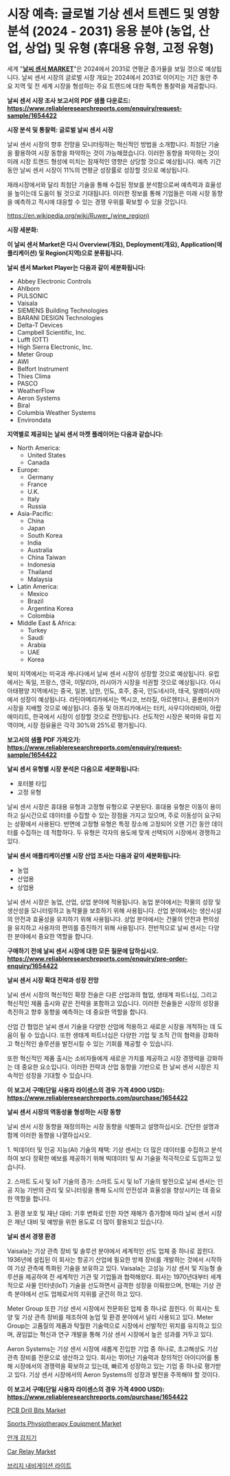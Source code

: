 <p><h1>시장 예측: 글로벌 기상 센서 트렌드 및 영향 분석 (2024 - 2031) 응용 분야 (농업, 산업, 상업) 및 유형 (휴대용 유형, 고정 유형)</h1></p><p>세계 "<strong><a href="https://www.reliableresearchreports.com/weather-sensors-r1654422">날씨 센서 MARKET</a></strong>"은 2024에서 2031로 연평균 증가율을 보일 것으로 예상됩니다. 날씨 센서 시장의 글로벌 시장 개요는 2024에서 2031로 이어지는 기간 동안 주요 지역 및 전 세계 시장을 형성하는 주요 트렌드에 대한 독특한 통찰력을 제공합니다.</p>
<p><strong>날씨 센서 시장 조사 보고서의 PDF 샘플 다운로드: <a href="https://www.reliableresearchreports.com/enquiry/request-sample/1654422">https://www.reliableresearchreports.com/enquiry/request-sample/1654422</a></strong></p>
<p><strong>시장 분석 및 통찰력: 글로벌 날씨 센서 시장</strong></p>
<p><p>날씨 센서 시장의 향후 전망을 모니터링하는 혁신적인 방법을 소개합니다. 최첨단 기술을 활용하여 시장 동향을 파악하는 것이 가능해졌습니다. 이러한 동향을 파악하는 것이 미래 시장 트렌드 형성에 미치는 잠재적인 영향은 상당할 것으로 예상됩니다. 예측 기간 동안 날씨 센서 시장이 11%의 연평균 성장률로 성장할 것으로 예상됩니다.</p><p>재래시장에서와 달리 최첨단 기술을 통해 수집된 정보를 분석함으로써 예측력과 효율성을 높이는데 도움이 될 것으로 기대됩니다. 이러한 정보를 통해 기업들은 미래 시장 동향을 예측하고 적시에 대응할 수 있는 경쟁 우위를 확보할 수 있을 것입니다.</p></p>
<p><a href="%7CAUTHORITHY_DOMAIN_URL%7C">https://en.wikipedia.org/wiki/Ruwer_(wine_region)</a></p>
<p><strong>시장 세분화:</strong></p>
<p><strong>이 날씨 센서 Market은 다시 Overview(개요), Deployment(개요), Application(애플리케이션) 및 Region(지역)으로 분류됩니다.</strong></p>
<p><strong>날씨 센서 Market Player는 다음과 같이 세분화됩니다:</strong></p>
<p><ul><li>Abbey Electronic Controls</li><li>Ahlborn</li><li>PULSONIC</li><li>Vaisala</li><li>SIEMENS Building Technologies</li><li>BARANI DESIGN Technologies</li><li>Delta-T Devices</li><li>Campbell Scientific, Inc.</li><li>Lufft (OTT)</li><li>High Sierra Electronic, Inc.</li><li>Meter Group</li><li>AWI</li><li>Belfort Instrument</li><li>Thies Clima</li><li>PASCO</li><li>WeatherFlow</li><li>Aeron Systems</li><li>Biral</li><li>Columbia Weather Systems</li><li>Environdata</li></ul></p>
<p><strong>지역별로 제공되는 날씨 센서 마켓 플레이어는 다음과 같습니다:</strong></p>
<p><ul>
    <li>
        North America:
        <ul>
            <li>United States</li>
            <li>Canada</li>
        </ul>
    </li>
    <li>
        Europe:
        <ul>
            <li>Germany</li>
            <li>France</li>
            <li>U.K.</li>
            <li>Italy</li>
            <li>Russia</li>
        </ul>
    </li>
    <li>
        Asia-Pacific:
        <ul>
            <li>China</li>
            <li>Japan</li>
            <li>South Korea</li>
            <li>India</li>
            <li>Australia</li>
            <li>China Taiwan</li>
            <li>Indonesia</li>
            <li>Thailand</li>
            <li>Malaysia</li>
        </ul>
    </li>
    <li>
        Latin America:
        <ul>
            <li>Mexico</li>
            <li>Brazil</li>
            <li>Argentina Korea</li>
            <li>Colombia</li>
        </ul>
    </li>
    <li>
        Middle East & Africa:
        <ul>
            <li>Turkey</li>
            <li>Saudi</li>
            <li>Arabia</li>
            <li>UAE</li>
            <li>Korea</li>
        </ul>
    </li>
    </ul></p>
<p><p>북미 지역에서는 미국과 캐나다에서 날씨 센서 시장이 성장할 것으로 예상됩니다. 유럽에서는 독일, 프랑스, 영국, 이탈리아, 러시아가 시장을 석권할 것으로 예상됩니다. 아시아태평양 지역에서는 중국, 일본, 남한, 인도, 호주, 중국, 인도네시아, 태국, 말레이시아에서 성장이 예상됩니다. 라틴아메리카에서는 멕시코, 브라질, 아르헨티나, 콜롬비아가 시장을 지배할 것으로 예상됩니다. 중동 및 아프리카에서는 터키, 사우디아라비아, 아랍에미리트, 한국에서 시장이 성장할 것으로 전망됩니다. 선도적인 시장은 북미와 유럽 지역이며, 시장 점유율은 각각 30%와 25%로 평가됩니다.</p></p>
<p><strong>보고서의 샘플 PDF 가져오기: <a href="https://www.reliableresearchreports.com/enquiry/request-sample/1654422">https://www.reliableresearchreports.com/enquiry/request-sample/1654422</a></strong></p>
<p><strong>날씨 센서 유형별 시장 분석은 다음으로 세분화됩니다:</strong></p>
<p><ul><li>포터블 타입</li><li>고정 유형</li></ul></p>
<p><p>날씨 센서 시장은 휴대용 유형과 고정형 유형으로 구분된다. 휴대용 유형은 이동이 용이하고 실시간으로 데이터를 수집할 수 있는 장점을 가지고 있으며, 주로 이동성이 요구되는 상황에서 사용된다. 반면에 고정형 유형은 특정 장소에 고정되어 오랜 기간 동안 데이터를 수집하는 데 적합하다. 두 유형은 각자의 용도에 맞게 선택되어 시장에서 경쟁하고 있다.</p></p>
<p><strong>날씨 센서 애플리케이션별 시장 산업 조사는 다음과 같이 세분화됩니다:</strong></p>
<p><ul><li>농업</li><li>산업용</li><li>상업용</li></ul></p>
<p><p>날씨 센서 시장은 농업, 산업, 상업 분야에 적용됩니다. 농업 분야에서는 작물의 성장 및 생산성을 모니터링하고 농작물을 보호하기 위해 사용됩니다. 산업 분야에서는 생산시설의 안전과 효율성을 유지하기 위해 사용됩니다. 상업 분야에서는 건물의 안전과 편의성을 유지하고 사용자의 편의를 증진하기 위해 사용됩니다. 전반적으로 날씨 센서는 다양한 분야에서 중요한 역할을 합니다.</p></p>
<p><strong>구매하기 전에 날씨 센서 시장에 대한 모든 질문에 답하십시오. <a href="https://www.reliableresearchreports.com/enquiry/pre-order-enquiry/1654422">https://www.reliableresearchreports.com/enquiry/pre-order-enquiry/1654422</a></strong></p>
<p><strong>날씨 센서 시장 확대 전략과 성장 전망</strong></p>
<p><p>날씨 센서 시장의 혁신적인 확장 전술은 다른 산업과의 협업, 생태계 파트너십, 그리고 혁신적인 제품 출시와 같은 전략을 포함하고 있습니다. 이러한 전술들은 시장의 성장을 촉진하고 향후 동향을 예측하는 데 중요한 역할을 합니다.</p><p>산업 간 협업은 날씨 센서 기술을 다양한 산업에 적용하고 새로운 시장을 개척하는 데 도움이 될 수 있습니다. 또한 생태계 파트너십은 다양한 기업 및 조직 간의 협력을 강화하고 혁신적인 솔루션을 발전시킬 수 있는 기회를 제공할 수 있습니다.</p><p>또한 혁신적인 제품 출시는 소비자들에게 새로운 가치를 제공하고 시장 경쟁력을 강화하는 데 중요한 요소입니다. 이러한 전략과 산업 동향을 기반으로 한 날씨 센서 시장은 지속적인 성장을 기대할 수 있습니다.</p></p>
<p><strong>이 보고서 구매(단일 사용자 라이센스의 경우 가격 4900 USD): <a href="https://www.reliableresearchreports.com/purchase/1654422">https://www.reliableresearchreports.com/purchase/1654422</a></strong></p>
<p><strong>날씨 센서 시장의 역동성을 형성하는 시장 동향</strong></p>
<p><p>날씨 센서 시장 동향을 재정의하는 시장 동향을 식별하고 설명하십시오. 간단한 설명과 함께 이러한 동향을 나열하십시오. </p><p>1. 빅데이터 및 인공 지능(AI) 기술의 채택: 기상 센서는 더 많은 데이터를 수집하고 분석하여 보다 정확한 예보를 제공하기 위해 빅데이터 및 AI 기술을 적극적으로 도입하고 있습니다.</p><p>2. 스마트 도시 및 IoT 기술의 증가: 스마트 도시 및 IoT 기술의 발전으로 날씨 센서는 인공 지능 기반의 관리 및 모니터링을 통해 도시의 안전성과 효율성을 향상시키는 데 중요한 역할을 합니다.</p><p>3. 환경 보호 및 재난 대비: 기후 변화로 인한 자연 재해가 증가함에 따라 날씨 센서 시장은 재난 대비 및 예방을 위한 용도로 더 많이 활용되고 있습니다.</p></p>
<p><strong>날씨 센서 경쟁 환경</strong></p>
<p><p>Vaisala는 기상 관측 장비 및 솔루션 분야에서 세계적인 선도 업체 중 하나로 꼽힌다. 1936년에 설립된 이 회사는 항공기 산업에 필요한 방제 장비를 개발하는 것에서 시작하여 기상 관측에 특화된 기술을 보유하고 있다. Vaisala는 고성능 기상 센서 및 지능형 솔루션을 제공하여 전 세계적인 기관 및 기업들과 협력해왔다. 회사는 1970년대부터 세계적으로 사물 인터넷(IoT) 기술을 선도하면서 급격한 성장을 이뤄왔으며, 현재는 기상 관측 분야에서 선도 업체로서의 지위를 굳건히 하고 있다.</p><p>Meter Group 또한 기상 센서 시장에서 전문화된 업체 중 하나로 꼽힌다. 이 회사는 토양 및 기상 관측 장비를 제조하여 농업 및 환경 분야에서 널리 사용되고 있다. Meter Group는 고품질의 제품과 탁월한 기술력으로 시장에서 선발적인 위치를 유지하고 있으며, 끊임없는 혁신과 연구 개발을 통해 기상 센서 시장에서 높은 성과를 거두고 있다.</p><p>Aeron Systems는 기상 센서 시장에 새롭게 진입한 기업 중 하나로, 초고해상도 기상 관측 장비를 전문으로 생산하고 있다. 회사는 뛰어난 기술력과 창의적인 아이디어를 통해 시장에서의 경쟁력을 확보하고 있는데, 빠르게 성장하고 있는 기업 중 하나로 평가받고 있다. 기상 센서 시장에서의 Aeron Systems의 성장과 발전을 주목해야 할 것이다.</p></p>
<p><strong>이 보고서 구매(단일 사용자 라이센스의 경우 가격 4900 USD): <a href="https://www.reliableresearchreports.com/purchase/1654422">https://www.reliableresearchreports.com/purchase/1654422</a></strong></p>
<p><p><a href="https://medium.com/@luke.bailey5468/insights-into-the-pcb-drill-bits-market-market-players-market-size-geographical-regions-and-5cc4fe33ee11">PCB Drill Bits Market</a></p><p><a href="https://github.com/vimar16th/Market-Research-Report-List-6/blob/main/sports-physiotherapy-equipment-market.md">Sports Physiotherapy Equipment Market</a></p><p><a href="https://github.com/shampaakter36/Market-Research-Report-List-2/blob/main/700343975026.md">안개 감지기</a></p><p><a href="https://medium.com/@luke.wilson7856/car-relay-market-analysis-report-global-insights-by-region-type-normally-open-normally-closed-69402d5f541d">Car Relay Market</a></p><p><a href="https://github.com/LuckeyCorbin/Market-Research-Report-List-2/blob/main/318453075027.md">브리지 내비게이션 라이트</a></p></p>